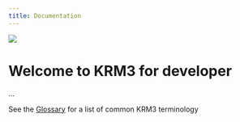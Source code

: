```yaml
---
title: Documentation
---
```

<div class="align-center">
<img src="https://upload.wikimedia.org/wikipedia/commons/8/84/Example.svg">
</div>

# Welcome to KRM3 for developer

...


See the [Glossary](../../glossary/index.md) for a list of common KRM3 terminology
